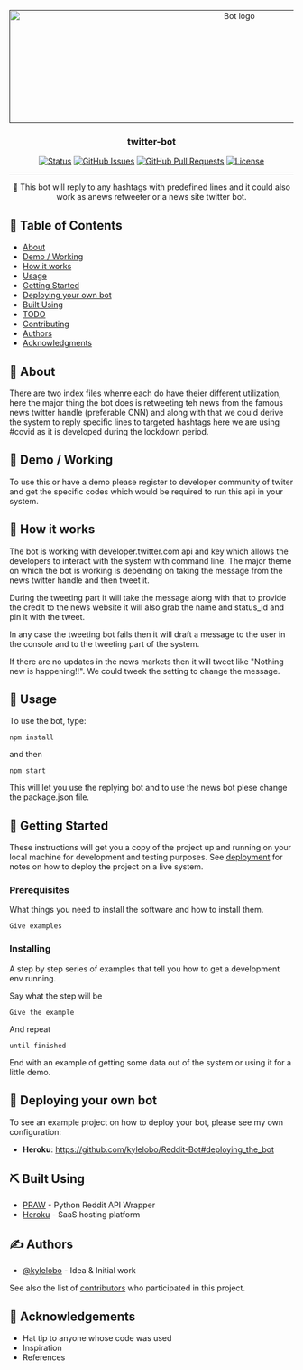 <p align="center">
  <a href="" rel="noopener">
 <img width=800px height=200px src="https://github.com/DhruvDoshi/twitter-bot/blob/master/src/twitter_gif.gif" alt="Bot logo"></a>
</p>

<h3 align="center">twitter-bot</h3>

<div align="center">


[![Status](https://img.shields.io/badge/status-active-success.svg)]()
[![GitHub Issues](https://img.shields.io/github/issues/DhruvDoshi/twitter-bot.svg)](https://github.com/DhruvDoshi/twitter-bot/issues)
[![GitHub Pull Requests](https://img.shields.io/github/issues-pr/DhruvDoshi/twitter-bot.svg)](https://github.com/DhruvDoshi/twitter-bot/pulls)
[![License](https://img.shields.io/badge/license-MIT-blue.svg)](/LICENSE)

</div>

---

<p align="center"> 🤖 This bot will reply to any hashtags with predefined lines and it could also work as anews retweeter or a news site twitter bot.
    <br> 
</p>

## 📝 Table of Contents

- [About](#about)
- [Demo / Working](#demo)
- [How it works](#working)
- [Usage](#usage)
- [Getting Started](#getting_started)
- [Deploying your own bot](#deployment)
- [Built Using](#built_using)
- [TODO](../TODO.md)
- [Contributing](../CONTRIBUTING.md)
- [Authors](#authors)
- [Acknowledgments](#acknowledgement)

## 🧐 About <a name = "about"></a>

There are two index files whenre each do have theier different utilization, here the major thing the bot does is retweeting teh news from the famous news twitter handle (preferable CNN) and along with that we could derive the system to reply specific lines to targeted hashtags here we are using #covid as it is developed during the lockdown period.

## 🎥 Demo / Working <a name = "demo"></a>

To use this or have a demo please register to developer community of twiter and get the specific codes which would be required to run this api in your system.

## 💭 How it works <a name = "working"></a>

The bot is working with developer.twitter.com api and key which allows the developers to interact with the system with command line. The major theme on which the bot is working is depending on taking the message from the news twitter handle and then tweet it.

During the tweeting part it will take the message along with that to provide the credit to the news website it will also grab the name and status_id and pin it with the tweet.

In any case the tweeting bot fails then it will draft a message to the user in the console and to the tweeting part of the system.

If there are no updates in the news markets then it will tweet like "Nothing new is happening!!". We could tweek the setting to change the message.

## 🎈 Usage <a name = "usage"></a>

To use the bot, type:

```
npm install
```
and then 
```
npm start 
```
This will let you use the replying bot and to use the news bot plese change the package.json file.



## 🏁 Getting Started <a name = "getting_started"></a>

These instructions will get you a copy of the project up and running on your local machine for development and testing purposes. See [deployment](#deployment) for notes on how to deploy the project on a live system.

### Prerequisites

What things you need to install the software and how to install them.

```
Give examples
```

### Installing

A step by step series of examples that tell you how to get a development env running.

Say what the step will be

```
Give the example
```

And repeat

```
until finished
```

End with an example of getting some data out of the system or using it for a little demo.

## 🚀 Deploying your own bot <a name = "deployment"></a>

To see an example project on how to deploy your bot, please see my own configuration:

- **Heroku**: https://github.com/kylelobo/Reddit-Bot#deploying_the_bot

## ⛏️ Built Using <a name = "built_using"></a>

- [PRAW](https://praw.readthedocs.io/en/latest/) - Python Reddit API Wrapper
- [Heroku](https://www.heroku.com/) - SaaS hosting platform

## ✍️ Authors <a name = "authors"></a>

- [@kylelobo](https://github.com/kylelobo) - Idea & Initial work

See also the list of [contributors](https://github.com/kylelobo/The-Documentation-Compendium/contributors) who participated in this project.

## 🎉 Acknowledgements <a name = "acknowledgement"></a>

- Hat tip to anyone whose code was used
- Inspiration
- References
